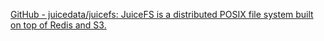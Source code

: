 
[GitHub - juicedata/juicefs: JuiceFS is a distributed POSIX file system built on top of Redis and S3.](https://github.com/juicedata/juicefs)

